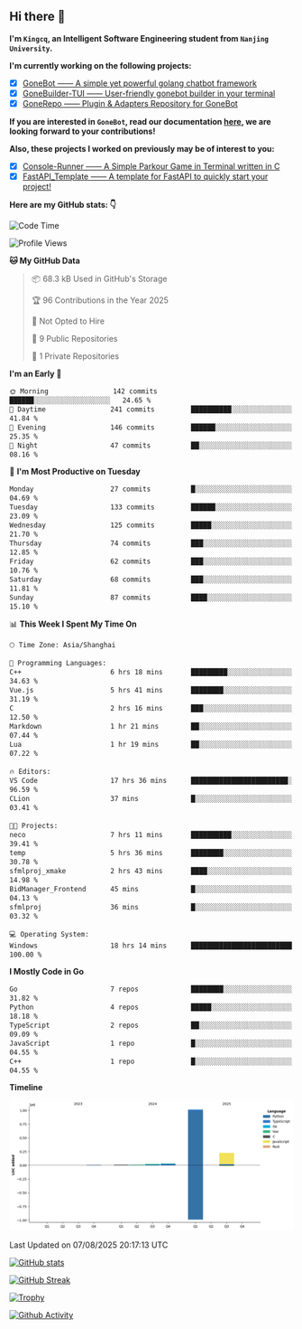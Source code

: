 ## Hi there 👋

**I'm `Kingcq`, an Intelligent Software Engineering student from `Nanjing University`.**

**I'm currently working on the following projects:**

- [x] [GoneBot —— A simple yet powerful golang chatbot framework](https://github.com/gonebot-dev/gonebot)
- [x] [GoneBuilder-TUI —— User-friendly gonebot builder in your terminal](https://github.com/gonebot-dev/gonebuilder-tui)
- [x] [GoneRepo —— Plugin & Adapters Repository for GoneBot](https://github.com/gonebot-dev/gonerepo)

**If you are interested in `GoneBot`, read our documentation [here](https://gonebot-dev.github.io/), we are looking forward to your contributions!**

**Also, these projects I worked on previously may be of interest to you:**

- [x] [Console-Runner —— A Simple Parkour Game in Terminal written in C](https://github.com/Kingcxp/Console-Runners)
- [x] [FastAPI_Template —— A template for FastAPI to quickly start your project!](https://github.com/Kingcxp/FastAPI_Template)

**Here are my GitHub stats: 👇**
<!--START_SECTION:waka-->
![Code Time](http://img.shields.io/badge/Code%20Time-1%2C830%20hrs-blue)

![Profile Views](http://img.shields.io/badge/Profile%20Views-0-blue)

**🐱 My GitHub Data** 

> 📦 68.3 kB Used in GitHub's Storage 
 > 
> 🏆 96 Contributions in the Year 2025
 > 
> 🚫 Not Opted to Hire
 > 
> 📜 9 Public Repositories 
 > 
> 🔑 1 Private Repositories 
 > 
**I'm an Early 🐤** 

```text
🌞 Morning                142 commits         ██████░░░░░░░░░░░░░░░░░░░   24.65 % 
🌆 Daytime                241 commits         ██████████░░░░░░░░░░░░░░░   41.84 % 
🌃 Evening                146 commits         ██████░░░░░░░░░░░░░░░░░░░   25.35 % 
🌙 Night                  47 commits          ██░░░░░░░░░░░░░░░░░░░░░░░   08.16 % 
```
📅 **I'm Most Productive on Tuesday** 

```text
Monday                   27 commits          █░░░░░░░░░░░░░░░░░░░░░░░░   04.69 % 
Tuesday                  133 commits         ██████░░░░░░░░░░░░░░░░░░░   23.09 % 
Wednesday                125 commits         █████░░░░░░░░░░░░░░░░░░░░   21.70 % 
Thursday                 74 commits          ███░░░░░░░░░░░░░░░░░░░░░░   12.85 % 
Friday                   62 commits          ███░░░░░░░░░░░░░░░░░░░░░░   10.76 % 
Saturday                 68 commits          ███░░░░░░░░░░░░░░░░░░░░░░   11.81 % 
Sunday                   87 commits          ████░░░░░░░░░░░░░░░░░░░░░   15.10 % 
```


📊 **This Week I Spent My Time On** 

```text
🕑︎ Time Zone: Asia/Shanghai

💬 Programming Languages: 
C++                      6 hrs 18 mins       █████████░░░░░░░░░░░░░░░░   34.63 % 
Vue.js                   5 hrs 41 mins       ████████░░░░░░░░░░░░░░░░░   31.19 % 
C                        2 hrs 16 mins       ███░░░░░░░░░░░░░░░░░░░░░░   12.50 % 
Markdown                 1 hr 21 mins        ██░░░░░░░░░░░░░░░░░░░░░░░   07.44 % 
Lua                      1 hr 19 mins        ██░░░░░░░░░░░░░░░░░░░░░░░   07.22 % 

🔥 Editors: 
VS Code                  17 hrs 36 mins      ████████████████████████░   96.59 % 
CLion                    37 mins             █░░░░░░░░░░░░░░░░░░░░░░░░   03.41 % 

🐱‍💻 Projects: 
neco                     7 hrs 11 mins       ██████████░░░░░░░░░░░░░░░   39.41 % 
temp                     5 hrs 36 mins       ████████░░░░░░░░░░░░░░░░░   30.78 % 
sfmlproj_xmake           2 hrs 43 mins       ████░░░░░░░░░░░░░░░░░░░░░   14.98 % 
BidManager_Frontend      45 mins             █░░░░░░░░░░░░░░░░░░░░░░░░   04.13 % 
sfmlproj                 36 mins             █░░░░░░░░░░░░░░░░░░░░░░░░   03.32 % 

💻 Operating System: 
Windows                  18 hrs 14 mins      █████████████████████████   100.00 % 
```

**I Mostly Code in Go** 

```text
Go                       7 repos             ████████░░░░░░░░░░░░░░░░░   31.82 % 
Python                   4 repos             █████░░░░░░░░░░░░░░░░░░░░   18.18 % 
TypeScript               2 repos             ██░░░░░░░░░░░░░░░░░░░░░░░   09.09 % 
JavaScript               1 repo              █░░░░░░░░░░░░░░░░░░░░░░░░   04.55 % 
C++                      1 repo              █░░░░░░░░░░░░░░░░░░░░░░░░   04.55 % 
```



**Timeline**

![Lines of Code chart](https://raw.githubusercontent.com/Kingcxp/Kingcxp/main/assets/bar_graph.png)


 Last Updated on 07/08/2025 20:17:13 UTC
<!--END_SECTION:waka-->

[![GitHub stats](https://github-readme-stats.vercel.app/api?username=Kingcxp&show_icons=true&count_private=true&theme=aura&hide_border=true&icon_color=FF4500&text_color=76EE00)](https://github.com/anuraghazra/github-readme-stats)    

[![GitHub Streak](https://github-readme-streak-stats.herokuapp.com/?user=Kingcxp&hide_border=true&theme=catppuccin-macchiato)](https://git.io/streak-stats)

[![Trophy](https://github-profile-trophy.vercel.app/?username=Kingcxp&theme=dracula)](https://github.com/ryo-ma/github-profile-trophy)

[![Github Activity](https://github-readme-activity-graph.vercel.app/graph?username=Kingcxp&theme=tokyo-night&hide_border=true)](https://github.com/ashutosh00710/github-readme-activity-graph)